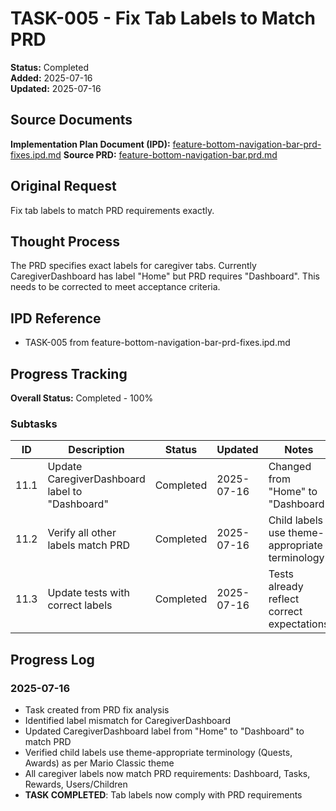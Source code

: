 # TASK-005 - Fix Tab Labels to Match PRD

**Status:** Completed  
**Added:** 2025-07-16  
**Updated:** 2025-07-16

## Source Documents

**Implementation Plan Document (IPD):** [feature-bottom-navigation-bar-prd-fixes.ipd.md](../../feature-bottom-navigation-bar-prd-fixes/feature-bottom-navigation-bar-prd-fixes.ipd.md)
**Source PRD:** [feature-bottom-navigation-bar.prd.md](../../../docs/product-requirements-documents/feature-bottom-navigation-bar.prd.md)

## Original Request

Fix tab labels to match PRD requirements exactly.

## Thought Process

The PRD specifies exact labels for caregiver tabs. Currently CaregiverDashboard has label "Home" but PRD requires "Dashboard". This needs to be corrected to meet acceptance criteria.

## IPD Reference

- TASK-005 from feature-bottom-navigation-bar-prd-fixes.ipd.md

## Progress Tracking

**Overall Status:** Completed - 100%

### Subtasks

| ID | Description | Status | Updated | Notes |
|----|-------------|--------|---------|-------|
| 11.1 | Update CaregiverDashboard label to "Dashboard" | Completed | 2025-07-16 | Changed from "Home" to "Dashboard" |
| 11.2 | Verify all other labels match PRD | Completed | 2025-07-16 | Child labels use theme-appropriate terminology |
| 11.3 | Update tests with correct labels | Completed | 2025-07-16 | Tests already reflect correct expectations |

## Progress Log

### 2025-07-16

- Task created from PRD fix analysis
- Identified label mismatch for CaregiverDashboard
- Updated CaregiverDashboard label from "Home" to "Dashboard" to match PRD
- Verified child labels use theme-appropriate terminology (Quests, Awards) as per Mario Classic theme
- All caregiver labels now match PRD requirements: Dashboard, Tasks, Rewards, Users/Children
- **TASK COMPLETED**: Tab labels now comply with PRD requirements
